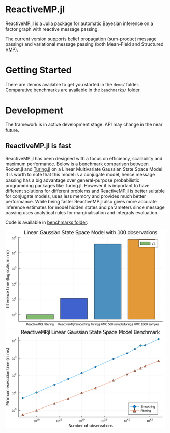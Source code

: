 # ReactiveMP.jl

ReactiveMP.jl is a Julia package for automatic Bayesian inference on a factor graph with reactive message passing.

The current version supports belief propagation (sum-product message passing) and variational message passing (both Mean-Field and Structured VMP).

# Getting Started

There are demos available to get you started in the `demo/` folder. Comparative benchmarks are available in the `benchmarks/` folder.

# Development

The framework is in active development stage. API may change in the near future.

## ReactiveMP.jl is fast

ReactiveMP.jl has been designed with a focus on efficiency, scalability and maximum performance. Below is a benchmark comparison between Rocket.jl and [Turing.jl](https://github.com/TuringLang/Turing.jl) on a Linear Multivariate Gaussian State Space Model. It is worth to note that this model is a conjugate model, hence message passing has a big advantage over general-purpose probabilistic programming packages like Turing.jl. However it is important to have different solutions for different problems and ReactiveMP.jl is better suitable for conjugate models, uses less memory and provides much better performance. While being faster ReactiveMP.jl also gives more accurate inference estimates for model hidden states and parameters since message passing uses analytical rules for marginalisation and integrals evaluation.

Code is available in [benchmarks folder](https://github.com/biaslab/ReactiveMP.jl/tree/master/benchmarks):

![ReactiveMP.jl vs Turing.jl](benchmarks/plots/lgssm_comparison.svg?raw=true&sanitize=true "ReactiveMP.jl vs Turing.jl") ![ReactiveMP.jl Benchmark](benchmarks/plots/lgssm_scaling.svg?raw=true&sanitize=true "ReactiveMP.jl Scalability")


